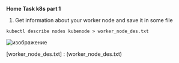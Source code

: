 **Home Task k8s part 1**
1) Get information about your worker node and save it in some file

```kubectl describe nodes kubenode > worker_node_des.txt```

![изображение](https://user-images.githubusercontent.com/97990456/216445817-d3dbc479-4354-4772-b022-73f83f4d624a.png)

[worker_node_des.txt] : (worker_node_des.txt)

